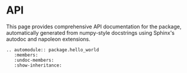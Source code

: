 # API

This page provides comprehensive API documentation for the package, automatically generated from numpy-style docstrings using Sphinx's autodoc and napoleon extensions.

```{eval-rst}
.. automodule:: package.hello_world
   :members:
   :undoc-members:
   :show-inheritance:
```

